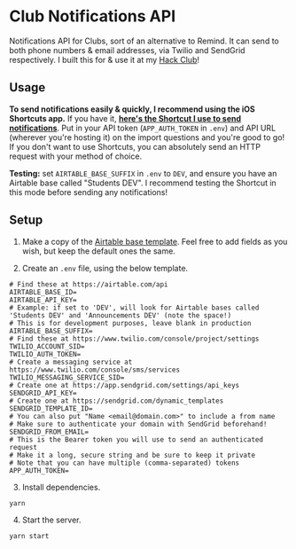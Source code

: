 # Club Notifications API

Notifications API for Clubs, sort of an alternative to Remind. It can send to both phone numbers & email addresses, via Twilio and SendGrid respectively. I built this for & use it at my [Hack Club](https://hackclub.com)!

## Usage

**To send notifications easily & quickly, I recommend using the iOS Shortcuts app.** If you have it, **[here's the Shortcut I use to send notifications](https://www.icloud.com/shortcuts/414871a1b74c4efe8b09230965532461)**. Put in your API token (`APP_AUTH_TOKEN` in `.env`) and API URL (wherever you're hosting it) on the import questions and you're good to go! If you don't want to use Shortcuts, you can absolutely send an HTTP request with your method of choice.

**Testing:** set `AIRTABLE_BASE_SUFFIX` in `.env` to `DEV`, and ensure you have an Airtable base called "Students DEV". I recommend testing the Shortcut in this mode before sending any notifications!

## Setup

1. Make a copy of the [Airtable base template](https://airtable.com/shrMJutlP3wjdHj6y). Feel free to add fields as you wish, but keep the default ones the same.

2. Create an `.env` file, using the below template.

```
# Find these at https://airtable.com/api
AIRTABLE_BASE_ID=
AIRTABLE_API_KEY=
# Example: if set to 'DEV', will look for Airtable bases called 'Students DEV' and 'Announcements DEV' (note the space!)
# This is for development purposes, leave blank in production
AIRTABLE_BASE_SUFFIX=
# Find these at https://www.twilio.com/console/project/settings
TWILIO_ACCOUNT_SID=
TWILIO_AUTH_TOKEN=
# Create a messaging service at https://www.twilio.com/console/sms/services
TWILIO_MESSAGING_SERVICE_SID=
# Create one at https://app.sendgrid.com/settings/api_keys
SENDGRID_API_KEY=
# Create one at https://sendgrid.com/dynamic_templates
SENDGRID_TEMPLATE_ID=
# You can also put "Name <email@domain.com>" to include a from name
# Make sure to authenticate your domain with SendGrid beforehand!
SENDGRID_FROM_EMAIL=
# This is the Bearer token you will use to send an authenticated request
# Make it a long, secure string and be sure to keep it private
# Note that you can have multiple (comma-separated) tokens
APP_AUTH_TOKEN=
```

3. Install dependencies.

```
yarn
```

4. Start the server.

```
yarn start
```
